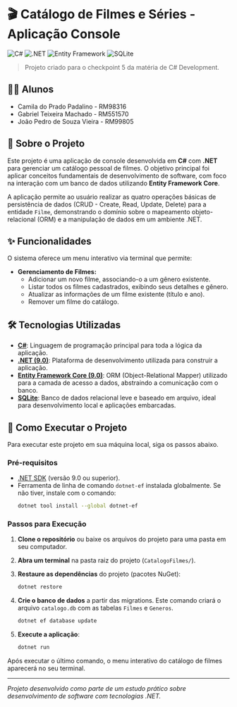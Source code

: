# 🎬 Catálogo de Filmes e Séries - Aplicação Console

![C#](https://img.shields.io/badge/c%23-%23239120.svg?style=for-the-badge&logo=c-sharp&logoColor=white )
![.NET](https://img.shields.io/badge/.NET-5C2D91?style=for-the-badge&logo=dotnet&logoColor=white )
![Entity Framework](https://img.shields.io/badge/Entity%20Framework-512BD4?style=for-the-badge&logo=.net&logoColor=white )
![SQLite](https://img.shields.io/badge/SQLite-07405E?style=for-the-badge&logo=sqlite&logoColor=white )

> Projeto criado para o checkpoint 5 da matéria de C# Development.

## 👩‍🎓 Alunos
- Camila do Prado Padalino - RM98316
- Gabriel Teixeira Machado - RM551570
- João Pedro de Souza Vieira - RM99805

## 📝 Sobre o Projeto

Este projeto é uma aplicação de console desenvolvida em **C#** com **.NET** para gerenciar um catálogo pessoal de filmes. O objetivo principal foi aplicar conceitos fundamentais de desenvolvimento de software, com foco na interação com um banco de dados utilizando **Entity Framework Core**.

A aplicação permite ao usuário realizar as quatro operações básicas de persistência de dados (CRUD - Create, Read, Update, Delete) para a entidade `Filme`, demonstrando o domínio sobre o mapeamento objeto-relacional (ORM) e a manipulação de dados em um ambiente .NET.

## ✨ Funcionalidades

O sistema oferece um menu interativo via terminal que permite:

*   **Gerenciamento de Filmes:**
    *   Adicionar um novo filme, associando-o a um gênero existente.
    *   Listar todos os filmes cadastrados, exibindo seus detalhes e gênero.
    *   Atualizar as informações de um filme existente (título e ano).
    *   Remover um filme do catálogo.

## 🛠️ Tecnologias Utilizadas

*   **[C#](https://docs.microsoft.com/pt-br/dotnet/csharp/ )**: Linguagem de programação principal para toda a lógica da aplicação.
*   **[.NET (9.0)](https://dotnet.microsoft.com/ )**: Plataforma de desenvolvimento utilizada para construir a aplicação.
*   **[Entity Framework Core (9.0)](https://docs.microsoft.com/pt-br/ef/core/ )**: ORM (Object-Relational Mapper) utilizado para a camada de acesso a dados, abstraindo a comunicação com o banco.
*   **[SQLite](https://www.sqlite.org/index.html )**: Banco de dados relacional leve e baseado em arquivo, ideal para desenvolvimento local e aplicações embarcadas.


## 🚀 Como Executar o Projeto

Para executar este projeto em sua máquina local, siga os passos abaixo.

### Pré-requisitos

*   [.NET SDK](https://dotnet.microsoft.com/download ) (versão 9.0 ou superior).
*   Ferramenta de linha de comando `dotnet-ef` instalada globalmente. Se não tiver, instale com o comando:
    ```sh
    dotnet tool install --global dotnet-ef
    ```

### Passos para Execução

1.  **Clone o repositório** ou baixe os arquivos do projeto para uma pasta em seu computador.

2.  **Abra um terminal** na pasta raiz do projeto (`CatalogoFilmes/`).

3.  **Restaure as dependências** do projeto (pacotes NuGet):
    ```sh
    dotnet restore
    ```

4.  **Crie o banco de dados** a partir das migrations. Este comando criará o arquivo `catalogo.db` com as tabelas `Filmes` e `Generos`.
    ```sh
    dotnet ef database update
    ```

5.  **Execute a aplicação**:
    ```sh
    dotnet run
    ```

Após executar o último comando, o menu interativo do catálogo de filmes aparecerá no seu terminal.

---
_Projeto desenvolvido como parte de um estudo prático sobre desenvolvimento de software com tecnologias .NET._


